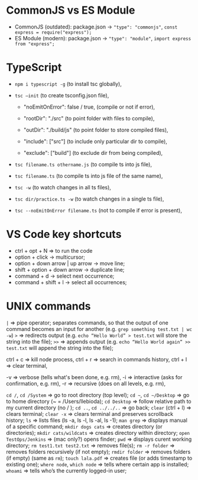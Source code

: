 # CommonJS vs ES Module

- CommonJS (outdated): package.json -> `"type": "commonjs"`,
  `const express = require("express");`
- ES Module (modern): package.json -> `"type": "module"`,
  `import express from "express";`

# TypeScript

- `npm i typescript -g` (to install tsc globally),
- `tsc –init` (to create tsconfig.json file),

  - "noEmitOnError": false / true, (compile or not if error),

  - "rootDir": "./src" (to point folder with files to compile),
  - "outDir": "./build/js" (to point folder to store compiled files),
  - "include": ["src"] (to include only particular dir to compile),
  - "exclude": ["build"] (to exclude dir from being compiled),

- `tsc filename.ts othername.js` (to compile ts into js file),
- `tsc filename.ts` (to compile ts into js file of the same name),
- `tsc -w` (to watch changes in all ts files),
- `tsc dir/practice.ts -w` (to watch changes in a single ts file),
- `tsc --noEmitOnError filename.ts` (not to compile if error is present),

# VS Code key shortcuts

- ctrl + opt + N => to run the code
- option + click -> multicursor;
- option + down arrow | up arrow -> move line;
- shift + option + down arrow -> duplicate line;
- command + d -> select next occurrence;
- command + shift + l -> select all occurrences;

# UNIX commands

`|` => pipe operator; separates commands, so that the output of one command becomes an input for another (e.g. `grep something test.txt | wc -w`)
`>` => redirects output (e.g. `echo “Hello World” > test.txt` will store the string into the file);
`>>` => appends output (e.g. `echo “Hello World again” >> test.txt` will append the string into the file);

ctrl + c => kill node process,
ctrl + r => search in commands history,
ctrl + l => clear terminal,

-v => verbose (tells what's been done, e.g. rm),
-i => interactive (asks for confirmation, e.g. rm),
-r => recursive (does on all levels, e.g. rm),

`cd /`, `cd /System` => go to root directory (top level);
`cd ~`, `cd ~/Desktop` => go to home directory (~ = /Users/llebioda);
`cd Desktop` => follow relative path to my current directory (no / );
`cd ..`, `cd ../../..` => go back;
`clear` (ctrl + l) => clears terminal;
`clear -x` => clears terminal and preserves scrollback history;
`ls` => lists files (ls -a, ls -l, ls -al, ls -1);
`man grep` => displays manual of a specific command;
`mkdir dogs cats` => creates directory (or directories);
`mkdir cats/wildcats` => creates directory within directory;
`open TestOps/Jenkins` => (mac only?) opens finder;
`pwd` => displays curent working directory;
`rm test1.txt test2.txt` => removes file(s);
`rm -r folder` => removes folders recursively (if not empty);
`rmdir folder` => removes folders (if empty) (same as `rm`);
`touch lala.pdf` => creates file (or adds timestamp to existing one);
`where node`, `which node` => tells where certain app is installed;
`whoami` => tells who’s the currently logged-in user;
